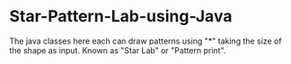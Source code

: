 # Star-Pattern-Lab-using-Java
The java classes here each can draw patterns using "*" taking the size of the shape as input. Known as "Star Lab" or "Pattern print".
